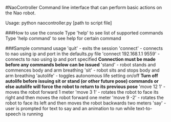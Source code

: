#NaoController
Command line interface that can perform basic actions on the Nao robot.

Usage: python naocontroller.py [path to script file]

###How to use the console
Type 'help' to see list of supported commands
Type 'help command' to see help for certain command

###Sample command usage
'quit' - exits the session
'connect' - connects to nao using ip and port in the defaults.py file
'connect 192.168.1.1 9559' - connects to nao using ip and port specified
**Connection must be made before any commands below can be issued**
'stand' - robot stands and commences body and arm breathing
'sit' - robot sits and stops body and arm breathing
'autolife' - toggles autonomous life setting on/off
**Turn off autolife before issuing sit or stand (or other future pose) commands or else autolife will force the robot to return to its previous pose**
'move 12 1' - moves the robot forward 1 meter
'move 3 1' - rotates the robot to face its right and then moves the robot forward one meter
'move 9 -2' - rotates the robot to face its left and then moves the robot backwards two meters
'say' - user is prompted for text to say and an animation to run while text-to-speech is running





